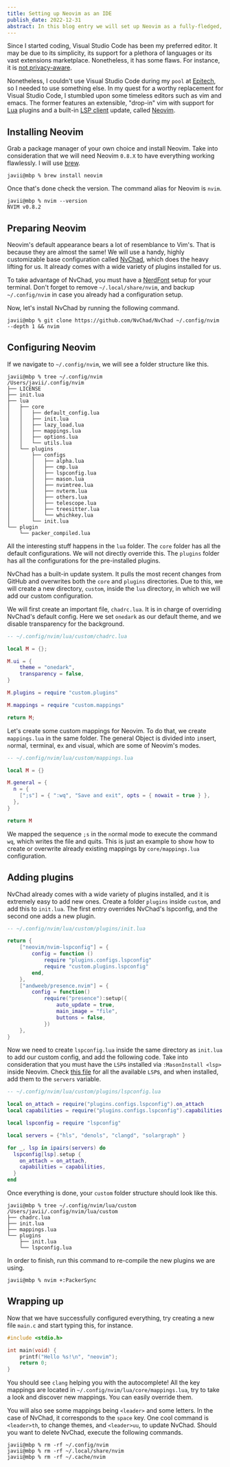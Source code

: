 ```yaml
---
title: Setting up Neovim as an IDE
publish_date: 2022-12-31
abstract: In this blog entry we will set up Neovim as a fully-fledged, privacy-conscious alternative to Visual Studio Code
---
```


Since I started coding, Visual Studio Code has been my preferred editor. It may
be due to its simplicity, its support for a plethora of languages or its vast
extensions marketplace. Nonetheless, it has some flaws. For instance, it is
[not privacy-aware](https://code.visualstudio.com/docs/getstarted/telemetry).

Nonetheless, I couldn't use Visual Studio Code during my `pool` at
[Epitech](https://epitech.eu/), so I needed to use something else. In my quest
for a worthy replacement for Visual Studio Code, I stumbled upon some timeless
editors such as vim and emacs. The former features an extensible, "drop-in" vim
with support for [Lua](https://lua.org/) plugins and a built-in
[LSP client](https://neovim.io/doc/user/lsp.html) update, called
[Neovim](https://neovim.io/).

## Installing Neovim

Grab a package manager of your own choice and install Neovim. Take into
consideration that we will need Neovim `0.8.X` to have everything working
flawlessly. I will use [brew](https://brew.sh/).

```
javii@mbp % brew install neovim
```

Once that's done check the version. The command alias for Neovim is `nvim`.

```
javii@mbp % nvim --version
NVIM v0.8.2
```

## Preparing Neovim

Neovim's default appearance bears a lot of resemblance to Vim's. That is because
they are almost the same! We will use a handy, highly customizable base
configuration called [NvChad](https://nvchad.com), which does the heavy lifting
for us. It already comes with a wide variety of plugins installed for us.

To take advantage of NvChad, you must have a
[NerdFont](https://www.nerdfonts.com/font-downloads) setup for your terminal.
Don't forget to remove `~/.local/share/nvim`, and backup `~/.config/nvim` in
case you already had a configuration setup.

Now, let's install NvChad by running the following command.

```
javii@mbp % git clone https://github.com/NvChad/NvChad ~/.config/nvim --depth 1 && nvim
```

## Configuring Neovim

If we navigate to `~/.config/nvim`, we will see a folder structure like this.

```
javii@mbp % tree ~/.config/nvim
/Users/javii/.config/nvim
├── LICENSE
├── init.lua
├── lua
│   ├── core
│   │   ├── default_config.lua
│   │   ├── init.lua
│   │   ├── lazy_load.lua
│   │   ├── mappings.lua
│   │   ├── options.lua
│   │   └── utils.lua
│   └── plugins
│       ├── configs
│       │   ├── alpha.lua
│       │   ├── cmp.lua
│       │   ├── lspconfig.lua
│       │   ├── mason.lua
│       │   ├── nvimtree.lua
│       │   ├── nvterm.lua
│       │   ├── others.lua
│       │   ├── telescope.lua
│       │   ├── treesitter.lua
│       │   └── whichkey.lua
│       └── init.lua
└── plugin
    └── packer_compiled.lua
```

All the interesting stuff happens in the `lua` folder. The `core` folder has all
the default configurations. We will not directly override this. The `plugins`
folder has all the configurations for the pre-installed plugins.

NvChad has a built-in update system. It pulls the most recent changes from
GitHub and overwrites both the `core` and `plugins` directories. Due to this, we
will create a new directory, `custom`, inside the `lua` directory, in which we
will add our custom configuration.

We will first create an important file, `chadrc.lua`. It is in charge of
overriding NvChad's default config. Here we set `onedark` as our default theme,
and we disable transparency for the background.

```lua
-- ~/.config/nvim/lua/custom/chadrc.lua

local M = {};

M.ui = {
    theme = "onedark",
    transparency = false,
}

M.plugins = require "custom.plugins"

M.mappings = require "custom.mappings"

return M;
```

Let's create some custom mappings for Neovim. To do that, we create
`mappings.lua` in the same folder. The general Object is divided into `i`nsert,
`n`ormal, `t`erminal, e`x` and `v`isual, which are some of Neovim's modes.

```lua
-- ~/.config/nvim/lua/custom/mappings.lua

local M = {}

M.general = {
  n = {
    [";s"] = { ":wq", "Save and exit", opts = { nowait = true } },
  },
}

return M
```

We mapped the sequence `;s` in the `n`ormal mode to execute the command `wq`,
which writes the file and quits. This is just an example to show how to create
or overwrite already existing mappings by `core/mappings.lua` configuration.

## Adding plugins

NvChad already comes with a wide variety of plugins installed, and it is
extremely easy to add new ones. Create a folder `plugins` inside `custom`, and
add this to `init.lua`. The first entry overrides NvChad's lspconfig, and the
second one adds a new plugin.

```lua
-- ~/.config/nvim/lua/custom/plugins/init.lua

return {
    ["neovim/nvim-lspconfig"] = {
        config = function ()
            require "plugins.configs.lspconfig"
            require "custom.plugins.lspconfig"
        end,
    },
    ["andweeb/presence.nvim"] = {
        config = function()
            require("presence"):setup({
                auto_update = true,
                main_image = "file",
                buttons = false,
            })
    },
}
```

Now we need to create `lspconfig.lua` inside the same directory as `init.lua` to
add our custom config, and add the following code. Take into consideration that
you must have the `LSP`s installed via `:MasonInstall <lsp>` inside Neovim.
Check
[this file](https://github.com/neovim/nvim-lspconfig/blob/master/doc/server_configurations.md)
for all the available `LSP`s, and when installed, add them to the `servers`
variable.

```lua
-- ~/.config/nvim/lua/custom/plugins/lspconfig.lua

local on_attach = require("plugins.configs.lspconfig").on_attach
local capabilities = require("plugins.configs.lspconfig").capabilities

local lspconfig = require "lspconfig"

local servers = {"hls", "denols", "clangd", "solargraph" }

for _, lsp in ipairs(servers) do
  lspconfig[lsp].setup {
    on_attach = on_attach,
    capabilities = capabilities,
  }
end
```

Once everything is done, your `custom` folder structure should look like this.

```
javii@mbp % tree ~/.config/nvim/lua/custom
/Users/javii/.config/nvim/lua/custom
├── chadrc.lua
├── init.lua
├── mappings.lua
└── plugins
    ├── init.lua
    └── lspconfig.lua
```

In order to finish, run this command to re-compile the new plugins we are using.

```
javii@mbp % nvim +:PackerSync
```

## Wrapping up

Now that we have successfully configured everything, try creating a new file
`main.c` and start typing this, for instance.

```c
#include <stdio.h>

int main(void) {
    printf("Hello %s!\n", "neovim");
    return 0;
}
```

You should see `clang` helping you with the autocomplete! All the key mappings
are located in `~/.config/nvim/lua/core/mappings.lua`, try to take a look and
discover new mappings. You can easily override them.

You will also see some mappings being `<leader>` and some letters. In the case of NvChad, it corresponds to the `space` key. One cool command is `<leader>th`, to
change themes, and `<leader>uu`, to update NvChad. Should you want to delete
NvChad, execute the following commands.

```
javii@mbp % rm -rf ~/.config/nvim
javii@mbp % rm -rf ~/.local/share/nvim
javii@mbp % rm -rf ~/.cache/nvim
```
